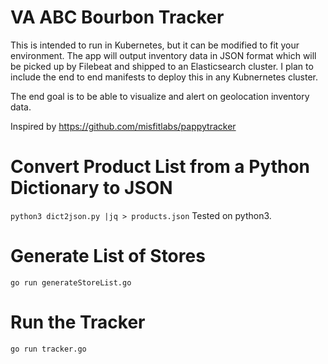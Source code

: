 # VA ABC Bourbon Tracker
This is intended to run in Kubernetes, but it can be modified to fit your environment.  The app will output inventory data in JSON format which will be picked up by Filebeat and shipped to an Elasticsearch cluster.  I plan to include the end to end manifests to deploy this in any Kubnernetes cluster.

The end goal is to be able to visualize and alert on geolocation inventory data.

Inspired by https://github.com/misfitlabs/pappytracker

# Convert Product List from a Python Dictionary to JSON
```python3 dict2json.py |jq > products.json```
Tested on python3.

# Generate List of Stores
```go run generateStoreList.go```

# Run the Tracker
```go run tracker.go```
